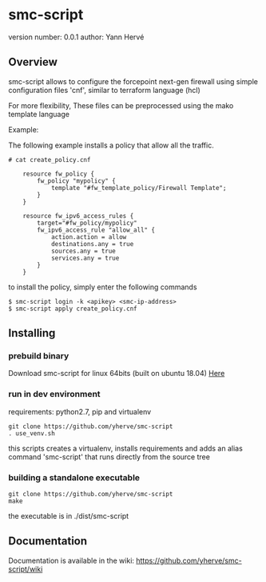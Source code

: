 smc-script
============================

version number: 0.0.1
author: Yann Hervé

Overview
--------

smc-script allows to configure the forcepoint next-gen firewall using
simple configuration files 'cnf', similar to terraform language (hcl)

For more flexibility, These files can be preprocessed using the mako
template language

Example:

The following example installs a policy that allow all the traffic.

    # cat create_policy.cnf

```HCL
    resource fw_policy {
        fw_policy "mypolicy" {
            template "#fw_template_policy/Firewall Template";
        }
    }

    resource fw_ipv6_access_rules {
        target="#fw_policy/mypolicy"
        fw_ipv6_access_rule "allow_all" {
            action.action = allow
            destinations.any = true
            sources.any = true
            services.any = true
        }
    }
```

to install the policy, simply enter the following commands

    $ smc-script login -k <apikey> <smc-ip-address>
    $ smc-script apply create_policy.cnf


Installing
-----------------

### prebuild binary

Download smc-script for linux 64bits (built on ubuntu 18.04) [Here](https://github.com/yherve/smc-script/releases/download/v0.9/smc-script)

### run in dev environment

requirements: python2.7, pip and virtualenv

    git clone https://github.com/yherve/smc-script
    . use_venv.sh

this scripts creates a virtualenv, installs requirements and adds an
alias command 'smc-script' that runs directly from the source tree

### building a standalone executable

    git clone https://github.com/yherve/smc-script
    make

the executable is in ./dist/smc-script


Documentation
------------------

Documentation is available in the wiki: <https://github.com/yherve/smc-script/wiki>
